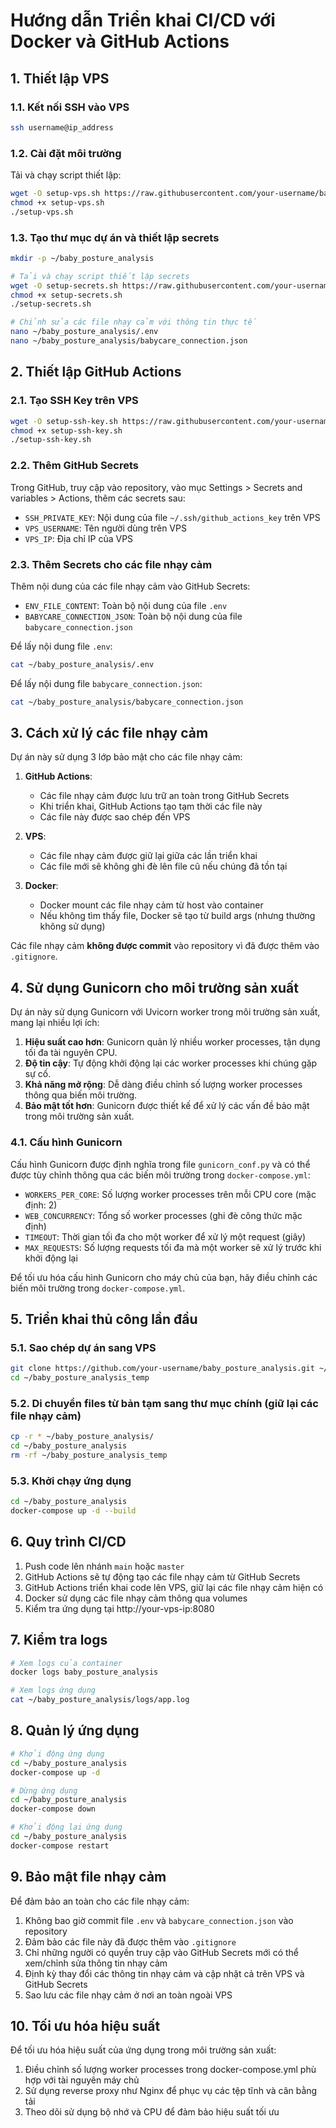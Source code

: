 # Hướng dẫn Triển khai CI/CD với Docker và GitHub Actions

## 1. Thiết lập VPS

### 1.1. Kết nối SSH vào VPS
```bash
ssh username@ip_address
```

### 1.2. Cài đặt môi trường
Tải và chạy script thiết lập:
```bash
wget -O setup-vps.sh https://raw.githubusercontent.com/your-username/baby_posture_analysis/main/setup-vps.sh
chmod +x setup-vps.sh
./setup-vps.sh
```

### 1.3. Tạo thư mục dự án và thiết lập secrets
```bash
mkdir -p ~/baby_posture_analysis

# Tải và chạy script thiết lập secrets
wget -O setup-secrets.sh https://raw.githubusercontent.com/your-username/baby_posture_analysis/main/setup-secrets.sh
chmod +x setup-secrets.sh
./setup-secrets.sh

# Chỉnh sửa các file nhạy cảm với thông tin thực tế
nano ~/baby_posture_analysis/.env
nano ~/baby_posture_analysis/babycare_connection.json
```

## 2. Thiết lập GitHub Actions

### 2.1. Tạo SSH Key trên VPS

```bash
wget -O setup-ssh-key.sh https://raw.githubusercontent.com/your-username/baby_posture_analysis/main/setup-ssh-key.sh
chmod +x setup-ssh-key.sh
./setup-ssh-key.sh
```

### 2.2. Thêm GitHub Secrets

Trong GitHub, truy cập vào repository, vào mục Settings > Secrets and variables > Actions, thêm các secrets sau:

- `SSH_PRIVATE_KEY`: Nội dung của file `~/.ssh/github_actions_key` trên VPS
- `VPS_USERNAME`: Tên người dùng trên VPS
- `VPS_IP`: Địa chỉ IP của VPS

### 2.3. Thêm Secrets cho các file nhạy cảm

Thêm nội dung của các file nhạy cảm vào GitHub Secrets:

- `ENV_FILE_CONTENT`: Toàn bộ nội dung của file `.env`
- `BABYCARE_CONNECTION_JSON`: Toàn bộ nội dung của file `babycare_connection.json`

Để lấy nội dung file `.env`:
```bash
cat ~/baby_posture_analysis/.env
```

Để lấy nội dung file `babycare_connection.json`:
```bash
cat ~/baby_posture_analysis/babycare_connection.json
```

## 3. Cách xử lý các file nhạy cảm

Dự án này sử dụng 3 lớp bảo mật cho các file nhạy cảm:

1. **GitHub Actions**:
   - Các file nhạy cảm được lưu trữ an toàn trong GitHub Secrets
   - Khi triển khai, GitHub Actions tạo tạm thời các file này
   - Các file này được sao chép đến VPS

2. **VPS**:
   - Các file nhạy cảm được giữ lại giữa các lần triển khai
   - Các file mới sẽ không ghi đè lên file cũ nếu chúng đã tồn tại

3. **Docker**:
   - Docker mount các file nhạy cảm từ host vào container
   - Nếu không tìm thấy file, Docker sẽ tạo từ build args (nhưng thường không sử dụng)

Các file nhạy cảm **không được commit** vào repository vì đã được thêm vào `.gitignore`.

## 4. Sử dụng Gunicorn cho môi trường sản xuất

Dự án này sử dụng Gunicorn với Uvicorn worker trong môi trường sản xuất, mang lại nhiều lợi ích:

1. **Hiệu suất cao hơn**: Gunicorn quản lý nhiều worker processes, tận dụng tối đa tài nguyên CPU.
2. **Độ tin cậy**: Tự động khởi động lại các worker processes khi chúng gặp sự cố.
3. **Khả năng mở rộng**: Dễ dàng điều chỉnh số lượng worker processes thông qua biến môi trường.
4. **Bảo mật tốt hơn**: Gunicorn được thiết kế để xử lý các vấn đề bảo mật trong môi trường sản xuất.

### 4.1. Cấu hình Gunicorn

Cấu hình Gunicorn được định nghĩa trong file `gunicorn_conf.py` và có thể được tùy chỉnh thông qua các biến môi trường trong `docker-compose.yml`:

- `WORKERS_PER_CORE`: Số lượng worker processes trên mỗi CPU core (mặc định: 2)
- `WEB_CONCURRENCY`: Tổng số worker processes (ghi đè công thức mặc định)
- `TIMEOUT`: Thời gian tối đa cho một worker để xử lý một request (giây)
- `MAX_REQUESTS`: Số lượng requests tối đa mà một worker sẽ xử lý trước khi khởi động lại

Để tối ưu hóa cấu hình Gunicorn cho máy chủ của bạn, hãy điều chỉnh các biến môi trường trong `docker-compose.yml`.

## 5. Triển khai thủ công lần đầu

### 5.1. Sao chép dự án sang VPS
```bash
git clone https://github.com/your-username/baby_posture_analysis.git ~/baby_posture_analysis_temp
cd ~/baby_posture_analysis_temp
```

### 5.2. Di chuyển files từ bản tạm sang thư mục chính (giữ lại các file nhạy cảm)
```bash
cp -r * ~/baby_posture_analysis/
cd ~/baby_posture_analysis
rm -rf ~/baby_posture_analysis_temp
```

### 5.3. Khởi chạy ứng dụng
```bash
cd ~/baby_posture_analysis
docker-compose up -d --build
```

## 6. Quy trình CI/CD

1. Push code lên nhánh `main` hoặc `master`
2. GitHub Actions sẽ tự động tạo các file nhạy cảm từ GitHub Secrets
3. GitHub Actions triển khai code lên VPS, giữ lại các file nhạy cảm hiện có
4. Docker sử dụng các file nhạy cảm thông qua volumes
5. Kiểm tra ứng dụng tại http://your-vps-ip:8080

## 7. Kiểm tra logs

```bash
# Xem logs của container
docker logs baby_posture_analysis

# Xem logs ứng dụng
cat ~/baby_posture_analysis/logs/app.log
```

## 8. Quản lý ứng dụng

```bash
# Khởi động ứng dụng
cd ~/baby_posture_analysis
docker-compose up -d

# Dừng ứng dụng
cd ~/baby_posture_analysis
docker-compose down

# Khởi động lại ứng dụng
cd ~/baby_posture_analysis
docker-compose restart
```

## 9. Bảo mật file nhạy cảm

Để đảm bảo an toàn cho các file nhạy cảm:

1. Không bao giờ commit file `.env` và `babycare_connection.json` vào repository
2. Đảm bảo các file này đã được thêm vào `.gitignore`
3. Chỉ những người có quyền truy cập vào GitHub Secrets mới có thể xem/chỉnh sửa thông tin nhạy cảm
4. Định kỳ thay đổi các thông tin nhạy cảm và cập nhật cả trên VPS và GitHub Secrets
5. Sao lưu các file nhạy cảm ở nơi an toàn ngoài VPS

## 10. Tối ưu hóa hiệu suất

Để tối ưu hóa hiệu suất của ứng dụng trong môi trường sản xuất:

1. Điều chỉnh số lượng worker processes trong docker-compose.yml phù hợp với tài nguyên máy chủ
2. Sử dụng reverse proxy như Nginx để phục vụ các tệp tĩnh và cân bằng tải
3. Theo dõi sử dụng bộ nhớ và CPU để đảm bảo hiệu suất tối ưu 